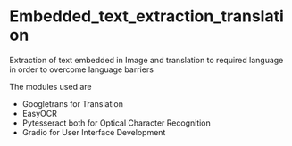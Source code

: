 # Embedded_text_extraction_translation
Extraction of text embedded in Image and translation to required language in order to overcome language barriers

The modules used are
- Googletrans for Translation 
- EasyOCR
- Pytesseract both for Optical Character Recognition
- Gradio for User Interface Development
